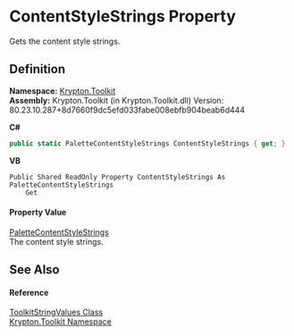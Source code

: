# ContentStyleStrings Property


Gets the content style strings.



## Definition
**Namespace:** <a href="79d2eac2-21f4-54ff-7552-b20c33c30600.md">Krypton.Toolkit</a>  
**Assembly:** Krypton.Toolkit (in Krypton.Toolkit.dll) Version: 80.23.10.287+8d7660f9dc5efd033fabe008ebfb904beab6d444

**C#**
``` C#
public static PaletteContentStyleStrings ContentStyleStrings { get; }
```
**VB**
``` VB
Public Shared ReadOnly Property ContentStyleStrings As PaletteContentStyleStrings
	Get
```



#### Property Value
<a href="c9f79244-3372-6b13-5a34-3c9d3998c832.md">PaletteContentStyleStrings</a>  
The content style strings.

## See Also


#### Reference
<a href="17eaa1c0-4744-e2c6-9ebe-b78766940617.md">ToolkitStringValues Class</a>  
<a href="79d2eac2-21f4-54ff-7552-b20c33c30600.md">Krypton.Toolkit Namespace</a>  

